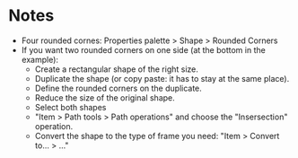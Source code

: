 # Notes

- Four rounded cornes: Properties palette > Shape > Rounded Corners
- If you want two rounded corners on one side (at the bottom in the example):
  - Create a rectangular shape of the right size.
  - Duplicate the shape (or copy paste: it has to stay at the same place).
  - Define the rounded corners on the duplicate.
  - Reduce the size of the original shape.
  - Select both shapes
  - "Item > Path tools > Path operations" and choose the "Insersection" operation.
  - Convert the shape to the type of frame you need: "Item > Convert to... > ..."
